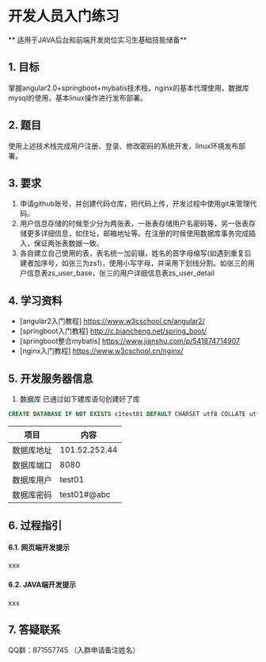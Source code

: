 # 开发人员入门练习

** 适用于JAVA后台和前端开发岗位实习生基础技能储备**

## 1. 目标
掌握angular2.0+springboot+mybatis技术栈，nginx的基本代理使用，数据库mysql的使用，基本linux操作进行发布部署。

## 2. 题目
使用上述技术栈完成用户注册、登录、修改密码的系统开发，linux环境发布部署。

## 3. 要求
1. 申请github账号，并创建代码仓库，把代码上传，开发过程中使用git来管理代码。
2. 用户信息存储的时候至少分为两张表，一张表存储用户名密码等，另一张表存储更多详细信息，如住址，邮箱地址等。在注册的时候使用数据库事务完成插入，保证两张表数据一致。
3. 各自建立自己使用的表，表名统一加前辍，姓名的首字母缩写(如遇到重复后建者加序号，如张三为zs1)，使用小写字母，并采用下划线分割。如张三的用户信息表zs_user_base，张三的用户详细信息表zs_user_detail

## 4. 学习资料
- [angular2入门教程] https://www.w3cschool.cn/angular2/
- [springboot入门教程] http://c.biancheng.net/spring_boot/
- [springboot整合mybatis] https://www.jianshu.com/p/541874714907
- [nginx入门教程] https://www.w3cschool.cn/nginx/

## 5. 开发服务器信息

1. 数据库 已通过如下建库语句创建好了库
``` sql
CREATE DATABASE IF NOT EXISTS c1test01 DEFAULT CHARSET utf8 COLLATE utf8_general_ci; 
```

| 项目        | 内容   |
| --------   | --------  | 
| 数据库地址      | 101.52.252.44   |
| 数据库端口      |   8080   |
| 数据库用户        |   test01    |
| 数据库密码        |   test01#@abc    |
 

## 6. 过程指引

#### 6.1. 网页端开发提示

xxx

#### 6.2. JAVA端开发提示

xxx

## 7. 答疑联系
QQ群：871557745 （入群申请备注姓名）
